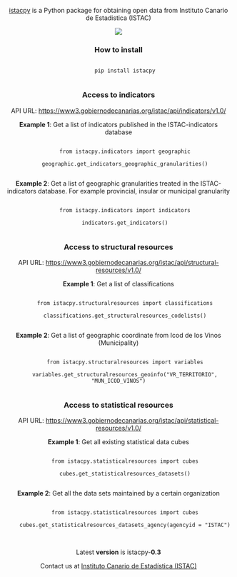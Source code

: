 <span align="center">
  <p align="center"><a href="https://pypi.org/project/istacpy/">istacpy</a> is a Python package for obtaining open data from Instituto Canario de Estadistica (ISTAC)</p>
</span>

<div>
  <div style="text-align: center;">
    <img src="https://www3.gobiernodecanarias.org/noticias/wp-content/themes/tema_gobcan_noticias/assets/istac_logo-380x94.png" align="center"/>
  </div>
</div>


<span align="center">

<h3>How to install</h3>
<div>
  <code>
    pip install istacpy
  </code>
</div>

<h3>Access to indicators</h3>
<p> API URL: <a href="https://www3.gobiernodecanarias.org/istac/api/indicators/v1.0/">https://www3.gobiernodecanarias.org/istac/api/indicators/v1.0/</a></p>
<div>
  <p><strong>Example 1</strong>: Get a list of indicators published in the ISTAC-indicators database</p>
  <code>
    from istacpy.indicators import geographic<br>
    geographic.get_indicators_geographic_granularities()
  </code>
  <p><strong>Example 2</strong>: Get a list of geographic granularities treated in the ISTAC-indicators database. For example provincial, insular or municipal granularity</p>
  <code>
    from istacpy.indicators import indicators<br>
    indicators.get_indicators()
  </code>
</div>

<h3>Access to structural resources</h3>
<p> API URL: <a href="https://www3.gobiernodecanarias.org/istac/api/structural-resources/v1.0/">https://www3.gobiernodecanarias.org/istac/api/structural-resources/v1.0/</a></p>
<div>
  <p><strong>Example 1</strong>: Get a list of classifications</p>
  <code>
    from istacpy.structuralresources import classifications<br>
    classifications.get_structuralresources_codelists()
  </code>
  <p><strong>Example 2</strong>: Get a list of geographic coordinate from Icod de los Vinos (Municipality)</p>
  <code>
    from istacpy.structuralresources import variables<br>
    variables.get_structuralresources_geoinfo("VR_TERRITORIO", "MUN_ICOD_VINOS")
  </code>
</div>

<h3>Access to statistical resources</h3>
<p> API URL: <a href="https://www3.gobiernodecanarias.org/istac/api/statistical-resources/v1.0/">https://www3.gobiernodecanarias.org/istac/api/statistical-resources/v1.0/</a></p>
<div>
  <p><strong>Example 1</strong>: Get all existing statistical data cubes</p>
  <code>
    from istacpy.statisticalresources import cubes<br>
    cubes.get_statisticalresources_datasets()
  </code>
  <p><strong>Example 2</strong>: Get all the data sets maintained by a certain organization</p>
  <code>
    from istacpy.statisticalresources import cubes<br>
    cubes.get_statisticalresources_datasets_agency(agencyid = "ISTAC")
  </code>
</div>

</span>
<br>


<span align="center">
  <p>Latest <strong>version</strong> is istacpy-<strong>0.3</strong></p>
  <p>Contact us at <a href="mailto:edatos.istac@gobiernodecanarias.org">Instituto Canario de Estadística (ISTAC)</a>
</span>
